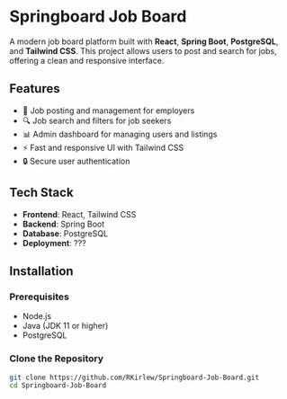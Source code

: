 # Springboard Job Board  
A modern job board platform built with **React**, **Spring Boot**, **PostgreSQL**, and **Tailwind CSS**. This project allows users to post and search for jobs, offering a clean and responsive interface.

## Features  
- 📝 Job posting and management for employers  
- 🔍 Job search and filters for job seekers  
- 📊 Admin dashboard for managing users and listings  
- ⚡ Fast and responsive UI with Tailwind CSS  
- 🔒 Secure user authentication  

## Tech Stack  
- **Frontend**: React, Tailwind CSS  
- **Backend**: Spring Boot  
- **Database**: PostgreSQL  
- **Deployment**: ???

## Installation  
### Prerequisites  
- Node.js  
- Java (JDK 11 or higher)  
- PostgreSQL  

### Clone the Repository  
```bash
git clone https://github.com/RKirlew/Springboard-Job-Board.git
cd Springboard-Job-Board
